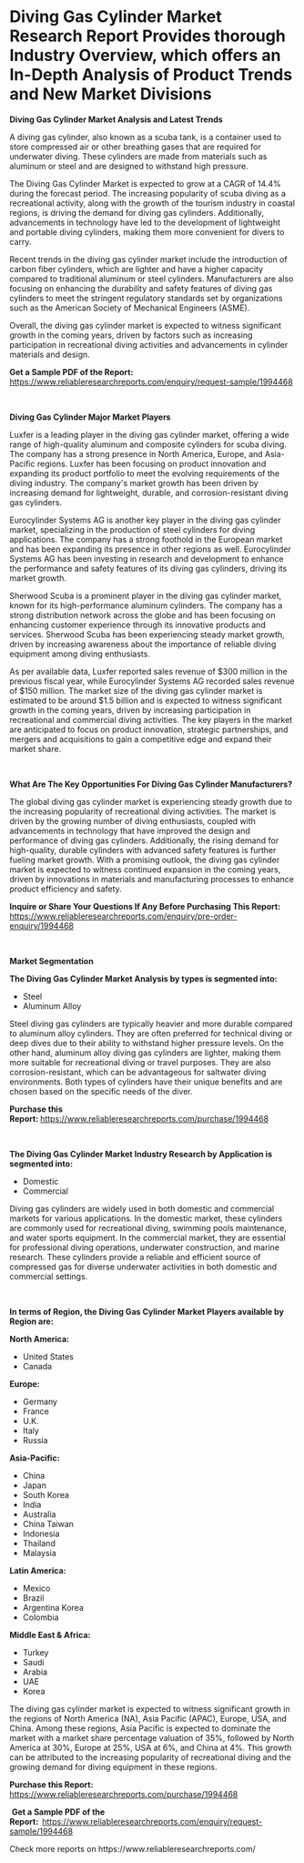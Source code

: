 <p><h1>Diving Gas Cylinder Market Research Report Provides thorough Industry Overview, which offers an In-Depth Analysis of Product Trends and New Market Divisions</h1></p><p><strong>Diving Gas Cylinder Market Analysis and Latest Trends</strong></p>
<p><p>A diving gas cylinder, also known as a scuba tank, is a container used to store compressed air or other breathing gases that are required for underwater diving. These cylinders are made from materials such as aluminum or steel and are designed to withstand high pressure.</p><p>The Diving Gas Cylinder Market is expected to grow at a CAGR of 14.4% during the forecast period. The increasing popularity of scuba diving as a recreational activity, along with the growth of the tourism industry in coastal regions, is driving the demand for diving gas cylinders. Additionally, advancements in technology have led to the development of lightweight and portable diving cylinders, making them more convenient for divers to carry.</p><p>Recent trends in the diving gas cylinder market include the introduction of carbon fiber cylinders, which are lighter and have a higher capacity compared to traditional aluminum or steel cylinders. Manufacturers are also focusing on enhancing the durability and safety features of diving gas cylinders to meet the stringent regulatory standards set by organizations such as the American Society of Mechanical Engineers (ASME).</p><p>Overall, the diving gas cylinder market is expected to witness significant growth in the coming years, driven by factors such as increasing participation in recreational diving activities and advancements in cylinder materials and design.</p></p>
<p><strong>Get a Sample PDF of the Report:&nbsp;</strong> <a href="https://www.reliableresearchreports.com/enquiry/request-sample/1994468">https://www.reliableresearchreports.com/enquiry/request-sample/1994468</a></p>
<p>&nbsp;</p>
<p><strong>Diving Gas Cylinder Major Market Players</strong></p>
<p><p>Luxfer is a leading player in the diving gas cylinder market, offering a wide range of high-quality aluminum and composite cylinders for scuba diving. The company has a strong presence in North America, Europe, and Asia-Pacific regions. Luxfer has been focusing on product innovation and expanding its product portfolio to meet the evolving requirements of the diving industry. The company's market growth has been driven by increasing demand for lightweight, durable, and corrosion-resistant diving gas cylinders.</p><p>Eurocylinder Systems AG is another key player in the diving gas cylinder market, specializing in the production of steel cylinders for diving applications. The company has a strong foothold in the European market and has been expanding its presence in other regions as well. Eurocylinder Systems AG has been investing in research and development to enhance the performance and safety features of its diving gas cylinders, driving its market growth.</p><p>Sherwood Scuba is a prominent player in the diving gas cylinder market, known for its high-performance aluminum cylinders. The company has a strong distribution network across the globe and has been focusing on enhancing customer experience through its innovative products and services. Sherwood Scuba has been experiencing steady market growth, driven by increasing awareness about the importance of reliable diving equipment among diving enthusiasts.</p><p>As per available data, Luxfer reported sales revenue of $300 million in the previous fiscal year, while Eurocylinder Systems AG recorded sales revenue of $150 million. The market size of the diving gas cylinder market is estimated to be around $1.5 billion and is expected to witness significant growth in the coming years, driven by increasing participation in recreational and commercial diving activities. The key players in the market are anticipated to focus on product innovation, strategic partnerships, and mergers and acquisitions to gain a competitive edge and expand their market share.</p></p>
<p>&nbsp;</p>
<p><strong>What Are The Key Opportunities For Diving Gas Cylinder Manufacturers?</strong></p>
<p><p>The global diving gas cylinder market is experiencing steady growth due to the increasing popularity of recreational diving activities. The market is driven by the growing number of diving enthusiasts, coupled with advancements in technology that have improved the design and performance of diving gas cylinders. Additionally, the rising demand for high-quality, durable cylinders with advanced safety features is further fueling market growth. With a promising outlook, the diving gas cylinder market is expected to witness continued expansion in the coming years, driven by innovations in materials and manufacturing processes to enhance product efficiency and safety.</p></p>
<p><strong>Inquire or Share Your Questions If Any Before Purchasing This Report:</strong> <a href="https://www.reliableresearchreports.com/enquiry/pre-order-enquiry/1994468">https://www.reliableresearchreports.com/enquiry/pre-order-enquiry/1994468</a></p>
<p>&nbsp;</p>
<p><strong>Market Segmentation</strong></p>
<p><strong>The Diving Gas Cylinder Market Analysis by types is segmented into:</strong></p>
<p><ul><li>Steel</li><li>Aluminum Alloy</li></ul></p>
<p><p>Steel diving gas cylinders are typically heavier and more durable compared to aluminum alloy cylinders. They are often preferred for technical diving or deep dives due to their ability to withstand higher pressure levels. On the other hand, aluminum alloy diving gas cylinders are lighter, making them more suitable for recreational diving or travel purposes. They are also corrosion-resistant, which can be advantageous for saltwater diving environments. Both types of cylinders have their unique benefits and are chosen based on the specific needs of the diver.</p></p>
<p><strong>Purchase this Report:&nbsp;</strong><a href="https://www.reliableresearchreports.com/purchase/1994468">https://www.reliableresearchreports.com/purchase/1994468</a></p>
<p>&nbsp;</p>
<p><strong>The Diving Gas Cylinder Market Industry Research by Application is segmented into:</strong></p>
<p><ul><li>Domestic</li><li>Commercial</li></ul></p>
<p><p>Diving gas cylinders are widely used in both domestic and commercial markets for various applications. In the domestic market, these cylinders are commonly used for recreational diving, swimming pools maintenance, and water sports equipment. In the commercial market, they are essential for professional diving operations, underwater construction, and marine research. These cylinders provide a reliable and efficient source of compressed gas for diverse underwater activities in both domestic and commercial settings.</p></p>
<p>&nbsp;</p>
<p><strong>In terms of Region, the Diving Gas Cylinder Market Players available by Region are:</strong></p>
<p>
    <p> <strong> North America: </strong>
        <ul>
            <li>United States</li>
            <li>Canada</li>
        </ul>
        </p> 
    <p> <strong> Europe: </strong>
        <ul>
            <li>Germany</li>
            <li>France</li>
            <li>U.K.</li>
            <li>Italy</li>
            <li>Russia</li>
        </ul>
        </p> 
    <p> <strong> Asia-Pacific: </strong>
        <ul>
            <li>China</li>
            <li>Japan</li>
            <li>South Korea</li>
            <li>India</li>
            <li>Australia</li>
            <li>China Taiwan</li>
            <li>Indonesia</li>
            <li>Thailand</li>
            <li>Malaysia</li>
        </ul>
        </p> 
    <p> <strong> Latin America: </strong>
        <ul>
            <li>Mexico</li>
            <li>Brazil</li>
            <li>Argentina Korea</li>
            <li>Colombia</li>
        </ul>
        </p> 
    <p> <strong> Middle East & Africa: </strong>
        <ul>
            <li>Turkey</li>
            <li>Saudi</li>
            <li>Arabia</li>
            <li>UAE</li>
            <li>Korea</li>
        </ul>
    </p>
    </p>
<p><p>The diving gas cylinder market is expected to witness significant growth in the regions of North America (NA), Asia Pacific (APAC), Europe, USA, and China. Among these regions, Asia Pacific is expected to dominate the market with a market share percentage valuation of 35%, followed by North America at 30%, Europe at 25%, USA at 6%, and China at 4%. This growth can be attributed to the increasing popularity of recreational diving and the growing demand for diving equipment in these regions.</p></p>
<p><strong>Purchase this Report: </strong><a href="https://www.reliableresearchreports.com/purchase/1994468">https://www.reliableresearchreports.com/purchase/1994468</a></p>
<p>&nbsp;<strong>Get a Sample PDF of the Report:&nbsp;&nbsp;</strong><a href="https://www.reliableresearchreports.com/enquiry/request-sample/1994468">https://www.reliableresearchreports.com/enquiry/request-sample/1994468</a></p>
<p><strong></strong></p>
<p>Check more reports on https://www.reliableresearchreports.com/</p>